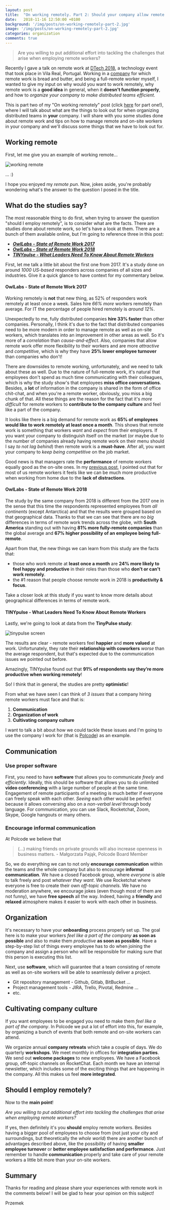 ```yaml
---
layout: post
title:  "On working remotely. Part 2: Should your company allow remote work?"
date:   2018-11-16 12:50:00 +0100
background: '/img/posts/on-working-remotely-part-2.jpg'
image: '/img/posts/on-working-remotely-part-2.jpg'
categories: organization
comments: true
---
```


> Are you willing to put additional effort into tackling the challenges that arise when employing remote workers?

Recently I gave a talk on remote work at [DTech 2018](https://setskillbuild.com/dtech2018/), a technology event that took place in Vila Real, Portugal.
Working in a [company](https://polcode.com/) for which remote work is bread and butter, and being a full-remote worker myself,
I wanted to give my input on why would you want to work remotely, why remote work is a **good idea** in general, when it **doesn't function properly**,
and how to *organize your company to make distributed teams efficient*.

This is part two of my "On working remotely" post (click [here](https://developer-happiness-blog.com/organization/2018/10/22/on-working-remotely-part-1.html)
for part one!), where I will talk about what are the things to look out for when organizing distributed teams
in **your** company. I will share with you some studies done about remote work and tips on how to manage remote and on-site workers in your
company and we'll discuss some things that we have to look out for.

## Working remote

First, let me give you an example of working remote...

<img src="/img/posts/on-working-remotely/working-remote.gif" alt="working remote" class="post-image">

... :)

I hope you enjoyed my *remote pun*. Now, jokes aside, you're probably wondering what's the answer to the question I posed in the title.

## What do the studies say?

The most reasonable thing to do first, when trying to answer the question "should I employ remotely", is to consider what are the facts. There are
studies done about remote work, so let's have a look at them. There are a bunch of them available online, but I'm going to reference three in this post:

* _**[OwlLabs - State of Remote Work 2017](https://www.owllabs.com/state-of-remote-work-2017)**_
* _**[OwlLabs - State of Remote Work 2018](https://www.owllabs.com/state-of-remote-work)**_
* _**[TINYpulse - What Leaders Need To Know About Remote Workers](https://cdn2.hubspot.net/hubfs/443262/pdf/TINYpulse_What_Leaders_Need_to_Know_About_Remote_Workers.pdf)**_

First, let me talk a little bit about the first one from 2017. It's a study done on around *1000 US-based* responders across companies of all sizes
and industries. Give it a quick glance to have context for my commentary below.

#### OwlLabs - State of Remote Work 2017

Working remotely is **not** that new thing, as 52% of responders work remotely at least once a week. Sales hire *66% more* workers remotely
than average. For IT the percentage of people hired remotely is *around 12%*.

Unexpectedly to me, fully distributed companies **hire 33% faster** than other companies. Personally, I think it's due to the fact that distributed
companies need to be more modern in order to manage remote as well as on-site workers, which translates into an improvement in other areas as well.
So it's more of a *correlation* than *cause-and-effect*. Also, companies that allow remote work offer more flexibility to their workers and are more
*attractive* and *competitive*, which is why they have **25% lower employee turnover** than companies who don't!

There are downsides to remote working, unfortunately, and we need to talk about these as well. Due to the nature of full-remote work, it's
natural that employees don't spend as much time communicating with their colleagues, which is why the study show's that employees **miss office
conversations**. Besides, a **lot** of information in the company is shared in the form of office chit-chat, and when you're a remote worker, obviously,
you miss a big chunk of that. All these things are the reason for the fact that it's *more difficult* for remote workers to **contribute to the company
culture** and feel like a part of the company.

It looks like there is a big demand for remote work as **65% of employees would like to work remotely at least once a month**. This shows that remote work
is something that workers *want* and *expect* from their employers. If you want your company to distinguish itself on the market (or maybe due to the
number of companies already having remote work on their menu should I say *to not lag behind*) then remote work is a **must-have**. After all, you
want your company to *keep being competitive* on the job market.

Good news is that managers rate the **performance** of remote workers equally good as the on-site ones. In my
[previous post](https://developer-happiness-blog.com/organization/2018/10/22/on-working-remotely-part-1.html), I pointed out that for most of us remote
workers it feels like we can be much more productive when working from home due to the **lack of distractions**.

#### OwlLabs - State of Remote Work 2018

The study by the same company from 2018 is different from the 2017 one in the sense that this time the respondents represented employees from
*all continents* (except Antarctica) and that the results were grouped based on that geographical data. Thanks to that we can see that there are
no *big* differences in terms of remote work trends across the globe, with **South America** standing out with having **81% more fully-remote companies**
than the global average and **67% higher possibility of an employee being full-remote**.

Apart from that, the new things we can learn from this study are the facts that:
* those who work remote at **least once a month** are **24% more likely to feel happy and productive** in their roles than those who **don't or can't work remotely**.
* the #1 reason that people choose remote work in 2018 is **productivity & focus**.

Take a closer look at this study if you want to know more details about geographical differences in terms of remote work.

#### TINYpulse - What Leaders Need To Know About Remote Workers

Lastly, we're going to look at data from the **TinyPulse study**:

<img src="/img/posts/on-working-remotely/tinypulse.png" alt="tinypulse screen" class="post-image">

The results are clear - remote workers feel **happier** and **more valued** at work. Unfortunately, they rate their **relationship with coworkers**
*worse* than the average respondent, but that's expected due to the communication issues we pointed out before.

Amazingly, TINYpulse found out that **91% of respondents say they’re more productive when working remotely**!

So! I think that in general, the studies are pretty **optimistic**!

From what we have seen I can think of *3 issues* that a company hiring remote workers must face and that is:
1. **Communication**
1. **Organization of work**
1. **Cultivating company culture**

I want to talk a bit about how we could tackle these issues and I'm going to use the company I work for (that is [Polcode](www.polcode.com))
as an example.

## Communication

### Use proper software
First, you need to have **software** that allows you to communicate *freely* and *efficiently*. Ideally, this should be software that allows you to do
unlimited **video conferencing** with a large number of people at the same time. Engagement of remote participants of a meeting is much better if everyone
can freely speak with each other. *Seeing* each other would be perfect because it allows conversing also on a *non-verbal level* through body
language. For communication, you can use Slack, Rocketchat, Zoom, Skype, Google hangouts or many others.

### Encourage informal communication
At Polcode we believe that
> (...) making friends on private grounds will also increase openness in business matters. - Małgorzata Pająk, Polcode Board Member

So, we do everything we can to not only **encourage communication** within the teams and the whole company but also to encourage **informal communication**.
We have a closed Facebook group, where *everyone* is able to talk freely and post *whatever they want*. We use Rocketchat where everyone is
free to create their own *off-topic channels*. We have no moderation anywhere, we encourage jokes (even though most of them are not funny),
we have **free speech** all the way. Indeed, having a **friendly** and **relaxed** atmosphere makes it easier to work with each other in business.

## Organization

It's necessary to have your **onboarding** process properly set up. The goal here is to make your workers *feel like a part of the company*
**as soon as possible** and also to make them *productive* **as soon as possible**. Have a step-by-step list of things every employee has to do when joining
the company and assign a person who will be responsible for making sure that this person is executing this list.

Next, use **software**, which will guarantee that a team consisting of remote as well as on-site workers will be able to seamlessly deliver a project.
* Git repository management - Github, Gitlab, BitBucket ...
* Project management tools - JIRA, Trello, Pivotal, Redmine ...
* etc.

## Cultivating company culture

If you want employees to be engaged you need to make them *feel like a part of the company*. In Polcode we put a lot of effort into this, for example,
by organizing a bunch of events that both remote and on-site workers can attend.

We organize annual **company retreats** which take a couple of days. We do quarterly **workshops**. We meet monthly in offices for **integration parties**. We send
out **welcome packages** to new employees. We have a Facebook group, off-topic channels on RocketChat. Each month we have an internal newsletter, which
includes some of the exciting things that are happening in the company. All this makes us feel **more integrated**.

## Should I employ remotely?

Now to the **main point**!

*Are you willing to put additional effort into tackling the challenges that arise when employing remote workers?*

If yes, then definitely it's you **should** employ remote workers. Besides having a bigger pool of employees to choose from (not just your city and
surroundings, but theoretically the *whole world*) there are another bunch of advantages described above, like the possibility of having **smaller
employee turnover** or **better employee satisfaction and performance**. Just remember to handle **communication** properly and take care of your remote
workers a little bit more than your on-site workers.

## Summary

Thanks for reading and please share your experiences with remote work in the comments below! I will be glad to hear your opinion on this
subject!

Przemek
